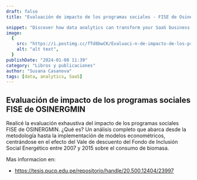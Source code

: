 ```yaml
---
draft: false
title: "Evaluación de impacto de los programas sociales - FISE de Osinergmin"

snippet: "Discover how data analytics can transform your SaaS business and drive growth."
image:
  {
    src: "https://i.postimg.cc/fTd8bwCK/Evaluaci-n-de-impacto-de-los-programas-sociales.png",
    alt: "alt text",
  }
publishDate: "2024-01-08 11:39"
category: "Libros y publicaciones"
author: "Susana Casanova"
tags: [data, analytics, SaaS]
---
```


## Evaluación de impacto de los programas sociales FISE de OSINERGMIN

Realicé la evaluación exhaustiva del impacto de los programas sociales FISE de OSINERGMIN.
¿Qué es? Un análisis completo que abarca desde la metodología hasta la implementación de modelos econométricos, centrándose en el efecto del Vale de descuento del Fondo de Inclusión Social Energético entre 2007 y 2015 sobre el consumo de biomasa.

Mas informacion en: 
- https://tesis.pucp.edu.pe/repositorio/handle/20.500.12404/23997